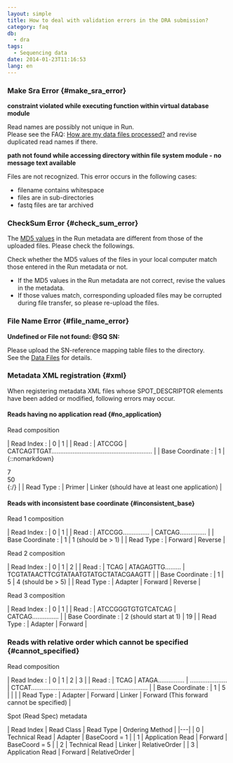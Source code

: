```yaml
---
layout: simple
title: How to deal with validation errors in the DRA submission?
category: faq
db:
  - dra
tags: 
  - Sequencing data
date: 2014-01-23T11:16:53
lang: en
---
```


### Make Sra Error {#make_sra_error}

**constraint violated while executing function within virtual database module**

Read names are possibly not unique in Run.  
Please see the FAQ: [How are my data files processed?](/faq/en/data-files-sra-e.html) and revise duplicated read names if there.

**path not found while accessing directory within file system module - no message text available**

Files are not recognized. This error occurs in the following cases:
- filename contains whitespace
- files are in sub-directories
- fastq files are tar archived

### CheckSum Error {#check_sum_error}

The [MD5 values](/checksum-e.html) in the Run metadata are different from those of the uploaded files. 
Please check the followings.

Check whether the MD5 values of the files in your local computer match those entered in the Run metadata or not.
- If the MD5 values in the Run metadata are not correct, revise the values in the metadata. 
- If those values match, corresponding uploaded files may be corrupted during file transfer, so please re-upload the files.

### File Name Error {#file_name_error}

**Undefined or File not found: @SQ SN:**

Please upload the SN-reference mapping table files to the directory.  
See the [Data Files](/dra/datafile-e.html#bam_submit) for details.

### Metadata XML registration {#xml}

When registering metadata XML files whose SPOT_DESCRIPTOR elements have been added or modified, 
following errors may occur.

#### Reads having no application read  {#no_application}

Read composition

|  Read Index :  |  0  |  1  |
|  Read :  |  ATCCGG  |  CATCAGTTGAT…………………………………………………  |
|  Base Coordinate :  |  1  |  {::nomarkdown}<div class="float-left">7</div><div class="float-right">50</div>{:/} |
|  Read Type :  |  Primer  |  Linker <span class="red">(should have at least one application)</span>  |

#### Reads with inconsistent base coordinate  {#inconsistent_base}

Read 1 composition

|  Read Index :  |  0  |  1  |
|  Read :  |  ATCCGG……………  |  CATCAG……………  |
|  Base Coordinate :  |  1  |  <span class="red">1 (should be &gt; 1)</span>  |
|  Read Type :  |  Forward  |  Reverse  |

Read 2 composition

| Read Index :      | 0       | 1            | 2                                                    |
| Read :            | TCAG    | ATAGAGTTG……… | TCGTATAACTTCGTATAATGTATGCTATACGAAGTT                 |
| Base Coordinate : | 1       | 5            | <span class="red">4 (should be > 5)</span> |
| Read Type :       | Adapter | Forward      | Reverse                                              |

Read 3 composition

|  Read Index :  |  0  |  1  |
|  Read :  |  ATCCGGGTGTGTCATCAG  |  CATCAG……………  |
|  Base Coordinate :  |  <span class="red">2 (should start at 1)</span>  |  19  |
|  Read Type :  |  Adapter  |  Forward  |

### Reads with relative order which cannot be specified  {#cannot_specified}

Read composition

| Read Index :      | 0       | 1          | 2       | 3                                                                   |
| Read :            | TCAG    | ATAGA…………… | ………………… | CTCAT…………………………………………………………                                         |
| Base Coordinate : | 1       | 5          |         |                                                                     |
| Read Type :       | Adapter | Forward    | Linker  | Forward <span class="red"> (This forward cannot be specified)</span> |

Spot (Read Spec) metadata

| Read Index | Read Class       | Read Type | Ordering Method |
|---|
| 0          | Technical Read   | Adapter   | BaseCoord = 1   |
| 1          | Application Read | Forward   | BaseCoord = 5   |
| 2          | Technical Read   | Linker    | RelativeOrder   |
| 3          | Application Read | Forward   | RelativeOrder   |

